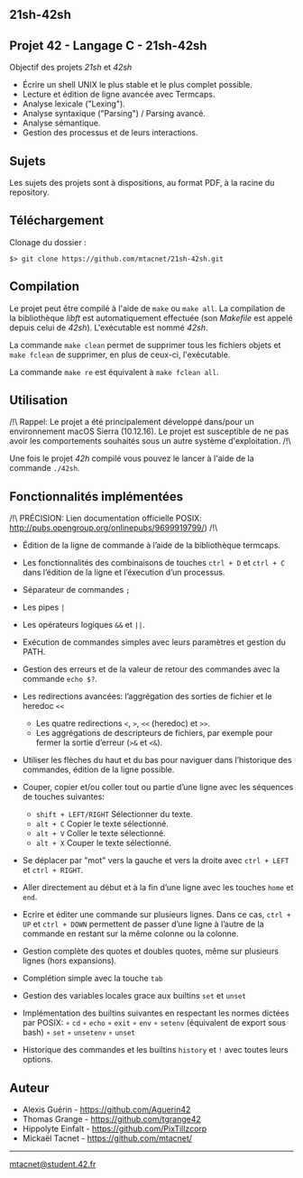 ## 21sh-42sh
Projet 42 - Langage C - 21sh-42sh
------

Objectif des projets *21sh* et *42sh*

- Écrire un shell UNIX le plus stable et le plus complet possible.
- Lecture et édition de ligne avancée avec Termcaps.
- Analyse lexicale ("Lexing").
- Analyse syntaxique ("Parsing") / Parsing avancé.
- Analyse sémantique.
- Gestion des processus et de leurs interactions.

## Sujets

Les sujets des projets sont à dispositions, au format PDF, à la racine du repository.

## Téléchargement

Clonage du dossier :

	$> git clone https://github.com/mtacnet/21sh-42sh.git
  
## Compilation

Le projet peut être compilé à l'aide de `make` ou `make all`. La compilation de la bibliothèque _libft_ est automatiquement effectuée (son _Makefile_ est appelé depuis celui de *42sh*). L'exécutable est nommé *42sh*.

La commande `make clean` permet de supprimer tous les fichiers objets et `make fclean` de supprimer, en plus de ceux-ci, l'exécutable.

La commande `make re` est équivalent à `make fclean all`.

## Utilisation

/!\ Rappel: Le projet a été principalement développé dans/pour un environnement macOS Sierra (10.12.16). Le projet est susceptible de ne pas avoir les comportements souhaités sous un autre système d'exploitation. /!\

Une fois le projet *42h* compilé vous pouvez le lancer à l'aide de la commande `./42sh`.

## Fonctionnalités implémentées

/!\ PRÉCISION: Lien documentation officielle POSIX: http://pubs.opengroup.org/onlinepubs/9699919799/) /!\

- Édition de la ligne de commande à l’aide de la bibliothèque termcaps.
- Les fonctionnalités des combinaisons de touches `ctrl + D` et `ctrl + C` dans l’édition de la ligne et l’éxecution d’un processus.
- Séparateur de commandes `;`
- Les pipes `|`
- Les opérateurs logiques `&&` et `||`.
- Exécution de commandes simples avec leurs paramètres et gestion du PATH.
- Gestion des erreurs et de la valeur de retour des commandes avec la commande `echo $?`.
- Les redirections avancées: l’aggrégation des sorties de fichier et le heredoc `<<`
	- Les quatre redirections `<`, `>`, `<<` (heredoc) et `>>`.
	- Les aggrégations de descripteurs de fichiers, par exemple pour fermer la sortie d’erreur (`>&` et `<&`).
- Utiliser les flèches du haut et du bas pour naviguer dans l’historique des commandes, édition de la ligne possible.
- Couper, copier et/ou coller tout ou partie d’une ligne avec les séquences de touches suivantes:
	- `shift + LEFT/RIGHT` Sélectionner du texte.
	- `alt + C` Copier le texte sélectionné.
	- `alt + V` Coller le texte sélectionné.
	- `alt + X` Couper le texte sélectionné.
- Se déplacer par "mot" vers la gauche et vers la droite avec `ctrl + LEFT` et `ctrl + RIGHT`.
- Aller directement au début et à la fin d’une ligne avec les touches `home` et `end`.
- Ecrire et éditer une commande sur plusieurs lignes. Dans ce cas, `ctrl + UP` et `ctrl + DOWN` permettent de passer d’une ligne à l’autre de la commande en restant sur la même colonne ou la colonne.

- Gestion complète des quotes et doubles quotes, même sur plusieurs lignes (hors expansions).
- Complétion simple avec la touche `tab`
- Gestion des variables locales grace aux builtins `set` et `unset`
- Implémentation des builtins suivantes en respectant les normes dictées par POSIX: 
	◦ `cd`
	◦ `echo`
	◦ `exit`
	◦ `env` 
	◦ `setenv` (équivalent de export sous bash)
	◦ `set`
	◦ `unsetenv`
	◦ `unset`
- Historique des commandes et les builtins `history` et `!` avec toutes leurs options.

## Auteur

- Alexis Guérin - https://github.com/Aguerin42
- Thomas Grange - https://github.com/tgrange42
- Hippolyte Einfalt - https://github.com/PixTillzcorp
- Mickaël Tacnet - https://github.com/mtacnet/

-----
mtacnet@student.42.fr
